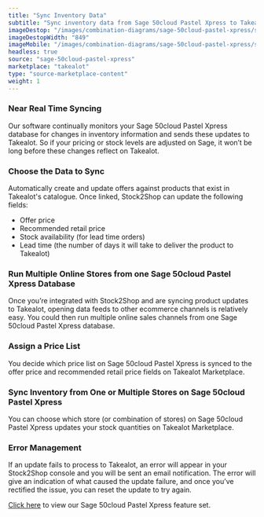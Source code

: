 ```yaml
---
title: "Sync Inventory Data"
subtitle: "Sync inventory data from Sage 50cloud Pastel Xpress to Takealot Marketplace."
imageDestop: "/images/combination-diagrams/sage-50cloud-pastel-xpress/sage-50cloud-pastel-xpress-takealot-inventory.svg"
imageDestopWidth: "849"
imageMobile: "/images/combination-diagrams/sage-50cloud-pastel-xpress/sage-50cloud-pastel-xpress-takealot-inventory.svg"
headless: true
source: "sage-50cloud-pastel-xpress"
marketplace: "takealot"
type: "source-marketplace-content"
weight: 1
---
```


### Near Real Time Syncing
Our software continually monitors your Sage 50cloud Pastel Xpress database for changes in inventory information and sends these updates to Takealot. So if your pricing or stock levels are adjusted on Sage, it won’t be long before these changes reflect on Takealot.

### Choose the Data to Sync
Automatically create and update offers against products that exist in Takealot's catalogue. Once linked, Stock2Shop can update the following fields:
- Offer price
- Recommended retail price
- Stock availability (for lead time orders)
- Lead time (the number of days it will take to deliver the product to Takealot)

### Run Multiple Online Stores from one Sage 50cloud Pastel Xpress Database
Once you’re integrated with Stock2Shop and are syncing product updates to Takealot, opening data feeds to other ecommerce channels is relatively easy. You could then run multiple online sales channels from one Sage 50cloud Pastel Xpress database.

### Assign a Price List
You decide which price list on Sage 50cloud Pastel Xpress is synced to the offer price and recommended retail price fields on Takealot Marketplace.

### Sync Inventory from One or Multiple Stores on Sage 50cloud Pastel Xpress
You can choose which store (or combination of stores) on Sage 50cloud Pastel Xpress updates your stock quantities on Takealot Marketplace.

### Error Management
If an update fails to process to Takealot, an error will appear in your Stock2Shop console and you will be sent an email notification. The error will give an indication of what caused the update failure, and once you’ve rectified the issue, you can reset the update to try again.

[Click here](/help/features/sage-50cloud-pastel-xpress/ "Sage 50cloud Pastel Xpress Features") to view our Sage 50cloud Pastel Xpress feature set.
